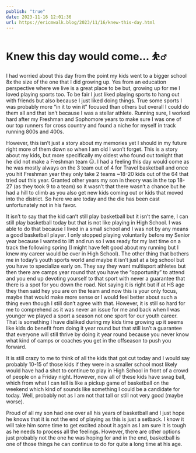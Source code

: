 ```yaml
---
publish: "true"
date: 2023-11-16 12:01:36
url: https://ericmwalk.blog/2023/11/16/knew-this-day.html
---
```


# Knew this day would come... ⛹️‍♂️

I had worried about this day from the point my kids went to a bigger school 8x the size of the one that I did growing up. Yes from an education perspective where we live is a great place to be but,  growing up for me I loved playing sports too. To be fair I just liked playing sports to hang out with friends but also because I just liked doing things. True some sports I was probably more “in it to win it” focused than others but overall I could do them all and that isn’t because I was a stellar athlete. Running sure, I worked hard after my Freshman and Sophomore years to make sure I was one of our top runners for cross country and found a niche for myself in track running 800s and 400s.

However, this isn’t just a story about my memories yet I should in my future right more of them down so when I am old I won’t forget. This is a story about my kids, but more specifically my oldest who found out tonight that he did not make a Freshman team 😔. I had a feeling this day would come as he was mostly always on the 3 team out of 4 for Travel basketball and once you hit Freshman year they only take 2 teams ~18-20 kids out of the 64 that tried out this year. Granted other years my son in theory was in the top 18-27 (as they took 9 to a team) so it wasn’t that there wasn’t a chance but he had a hill to climb as you also get new kids coming out or kids that moved into the district. So here we are today and the die has been cast unfortunately not in his favor.

It isn’t to say that the kid can’t still play basketball but it isn’t the same, I can still play basketball today but that is not like playing in High School. I was able to do that because I lived in a small school and I was not by any means a good basketball player. I only stopped playing voluntarily before my Senior year because I wanted to lift and run so I was ready for my last time on a track the following spring (I might have felt good about my running but I knew my career would be over in High School). The other thing that bothers me in today’s youth sports world and maybe it isn’t just at a big school but you have to specialize early on. They say they want multisport athletes but then there are camps year round that you have the “opportunity” to attend and you end up devoting yourself to that sport with never a guarantee that there is a spot for you down the road. Not saying it is right but if at HS age they then said hey you are on the team and now this is your only focus, maybe that would make more sense or I would feel better about such a thing even though I still don’t agree with that. However, it is still so hard for me to comprehend as it was never an issue for me and back when I was younger we played a sport a season not one sport for our youth career. That is something I have disliked during my kids time growing up it seems like kids do benefit from doing it year round but that still isn’t a guarantee that everyone will still thrive by doing it year round because you never know what kind of camps or coaches you get in the offseason to push you forward.

It is still crazy to me to think of all the kids that got cut today and I would say probably 10-15 of those kids if they were in a smaller school most likely would have had a shot to continue to play in High School in front of a crowd of people on a Friday night.  However, now all of these kids have swag ball, which from what I can tell is like a pickup game of basketball on the weekend which kind of sounds like something I could be a candidate for today. Well, probably not as I am not that tall or still not very good (maybe worse).

Proud of all my son had one over all his years of basketball and I just hope he knows that it is not the end of playing as this is just a setback. I know it will take him some time to get excited about it again as I am sure it is tough as he needs to process all the feelings. However, there are other options just probably not the one he was hoping for and in the end, basketball is one of those things he can continue to do for quite a long time at his age.
